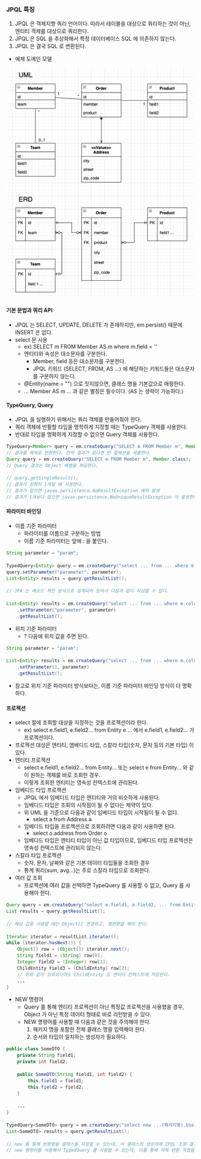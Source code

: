 ### JPQL 특징

1. JPQL 은 객체지향 쿼리 언어이다. 따라서 테이블을 대상으로 쿼리하는 것이 아닌, 엔티티 객체를 대상으로 쿼리한다.
2. JPQL 은 SQL 을 추상화해서 특정 데이터베이스 SQL 에 의존하지 않는다.
3. JPQL 은 결국 SQL 로 변환된다.

* 예제 도메인 모델

![](../images/8.JPQL_model.png)

#### 기본 문법과 쿼리 API

* JPQL 는 SELECT, UPDATE, DELETE 가 존재하지만, em.persist() 때문에 INSERT 은 없다.
* select 문 사용
    * ex) SELECT m FROM Member AS m where m.field = ''
    * 엔티티와 속성은 대소문자를 구분한다.
        *  Member, field 등은 대소문자를 구분한다.
        * JPQL 키워드 (SELECT, FROM, AS ...) 에 해당하는 키워드들은 대소문자를 구분하지 않는다.
    * @Entity(name = "") 으로 짓지않으면, 클래스 명을 기본값으로 매핑한다.
    * ... Member AS m ... 과 같은 별칭은 필수이다. (AS 는 생략이 가능하다.)
    
#### TypeQuery, Query

* JPQL 을 실행하기 위해서는 쿼리 객체를 만들어줘야 한다.
* 쿼리 객체에 반활할 타입을 명학하게 지정할 때는 TypeQuery 객체를 사용한다.
* 반대로 타입을 명확하게 지정할 수 없으면 Query 객체를 사용한다.

```java
TypeQuery<Member> query = em.createQuery("SELECT m FROM Member m", Member.class);
// 결과를 예제로 반환한다. 만약 결과가 없다면 빈 컬렉션을 제줄한다.
Query query = em.createQuery("SELECT m FROM Member m", Member.class);
// Query 결과는 Object 배열을 제공한다.

// query.getSingleResult();
// 결과가 정확히 1개일 때 사용한다.
// 결과가 없으면 javax.persistence.NoResultException 예외 발생
// 결과가 1개보다 많으면 javax.persistence.NoUniqueResultException 이 발생한다.
```

#### 파라미터 바인딩

* 이름 기준 파라미터
    * 파라미터를 이름으로 구분하는 방법
    * 이름 기준 파라미터는 앞에 : 을 붙인다.

```java
String parameter = "param";

TypedQuery<Entity> query = em.createQuery("select ... from ... where m.column = :parameter", Entity.class);
query.setParameter("parameter", parameter);
List<Entity> results = query.getResultList();

// JPA 는 메소드 체인 방식으로 설계되어 있어서 다음과 같이 작성할 수 있다.

List<Entity> results = em.createQuery("select ... from ... where m.column = :parameter", Entity.class)
    .setParameter("parameter", parameter)
    .getResultList();
```

* 위치 기준 파라미터
    * ? 다음에 위치 값을 주면 된다.

```java
String parameter = "param";

List<Entity> results = em.createQuery("select ... from ... where m.column = ?1", Entity.class)
    .setParameter(1, parameter)
    .getResultList();
```

* 참고로 위치 기준 파라미터 방식보다는, 이름 기준 파라미터 바인딩 방식이 더 명확하다.

#### 프로젝션

* select 절에 조회할 대상을 지정하는 것을 프로젝션이라 한다.
    * ex) select e.field1, e.field2... from Entity e ... 에서 e.field1, e.field2... 가 프로젝션이다.
* 프로젝션 대상은 엔티티, 엠베디드 타입, 스칼라 타입(숫자, 문자 등의 기본 타입) 이 있다.
* 엔티티 프로젝션
    * select e.field1, e.field2... from Entity... 또는 select e from Entity... 와 같이 원하는 객체를 바로 조회한 경우.
    * 이렇게 조회한 엔티티는 영속성 컨텍스트에 관리된다.
* 임베디드 타입 프로젝션
    * JPQL 에서 임베디드 타입은 엔티티와 거의 비슷하게 사용된다.
    * 임베디드 타입은 조회의 시작점이 될 수 없다는 제약이 있다.
    * 위 UML 을 기준으로 다음과 같이 임베디드 타입이 시작됨이 될 수 없다.
        * select a from Address a
    * 임베디드 타입을 프로젝션으로 조회하려면 다음과 같이 사용하면 된다.
        * select o.address from Order o
    * 임베디드 타입은 엔티티 타입이 아닌 값 타입이므로, 임베디드 타입 프로젝션은 영속성 컨텍스트에 관리되지 않는다.
* 스칼라 타입 프로젝션
    * 숫자, 문자, 날짜와 같은 기본 데이터 타입들을 조회한 경우
    * 통계 쿼리(sum, avg...)는 주로 스칼라 타입으로 조회한다.
* 여러 값 조회
    * 프로젝션에 여러 값을 선택하면 TypeQuery 를 사용할 수 없고, Query 를 사용해야 한다.

```java
Query query = em.createQuery("select e.field1, e.field2, ... from Entity e");
List results = query.getResultList();

// 해당 값을 사용할 때는 Object[] 변경하고, 형변환을 해야 한다.

Iterator iterator = resultList.iterator();
while (iterator.hasNext()) {
    Object[] row = (Object[]) iterator.next();
    String field1 = (String) row[0];
    Integer field2 = (Integer) row[1];
    ChildEntity field3 = (ChildEntity) row[2];
    // 위와 같이 조회되더라도 ChildEntity 도 엔티티 컨텍스트에 저장된다.
    ...
}
```

* NEW 명령어
    * Query 를 통해 엔티티 프로젝션이 아닌 특정값 프로젝션을 사용했을 경우, Object 가 아닌 특정 데이터 형태로 바로 리턴받을 수 있다.
    * NEW 명령어를 사용할 때 다음과 같은 것을 주의해야 한다.
        1. 패키지 명을 포함한 전체 클래스 명을 입력해야 한다.
        2. 순서와 타입이 일치하는 생성자가 필요하다.

```java
public class SomeDTO {
    private String field1;
    private int field2;
    
    public SomeDTO(String field1, int field2) {
        this.field1 = field1;
        this.field2 = field2;
    }
    
    ...
}

TypedQuery<SomeDTO> query = em.createQuery("select new ...(패키지명).UserDTO(e.field1, e.field2) from Entity e where ...", SomeDTO.class);
List<SomeDTO> results = query.getResultList();

// new 를 통해 반환받을 클래스를 지정할 수 있는데, 이 클래스의 생성자에 JPQL 조회 결과를 넘겨줄 수 있다.
// new 명령어를 사용해서 TypedQuery 를 사용할 수 있는데, 이를 통해 객체 변환 작업을 줄일 수 있다.
```
